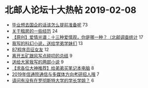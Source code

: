 # 北邮人论坛十大热帖 2019-02-08

- [毕业想去国企的话该怎么提前准备呢](https://bbs.byr.cn/article/Job/2016068) 73
- [关于租房的一些经历](https://bbs.byr.cn/article/Talking/6096739) 24
- [【原创】爱情光谱：十三种爱情观，你是哪一种？（北邮调查统计](https://bbs.byr.cn/article/Feeling/3083962) 17
- [我写的科幻小说，送给学弟学妹们](https://bbs.byr.cn/article/ScienceFiction/41480) 13
- [87程序员征女友](https://bbs.byr.cn/article/Friends/1911296) 12
- [离开五矿跟风写点碎叨的总结](https://bbs.byr.cn/article/WorkLife/1024166) 9
- [送给大家我写的两部小说](https://bbs.byr.cn/article/Reading/54600) 9
- [【求各位大神推荐】给弟弟买笔记本电脑](https://bbs.byr.cn/article/Notebook/178472) 8
- [2019年信通院通信与多媒体方向考研招人哦](https://bbs.byr.cn/article/AimGraduate/1155589) 7
- [请问有没有在罗彻斯特大学的学长学姐？](https://bbs.byr.cn/article/GoAbroad/362188) 6


